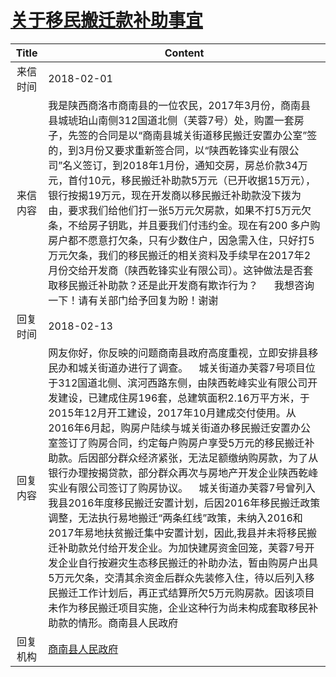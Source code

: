# <a href="http://www.shangluo.gov.cn/zmhd/ldxxxx.jsp?urltype=leadermail.LeaderMailContentUrl&wbtreeid=1112&leadermailid=4537">关于移民搬迁款补助事宜</a>
| Title |                                                                                                                                                                                                                                                                Content                                                                                                                                                                                                                                                                |
|:-----:|---------------------------------------------------------------------------------------------------------------------------------------------------------------------------------------------------------------------------------------------------------------------------------------------------------------------------------------------------------------------------------------------------------------------------------------------------------------------------------------------------------------------------------------|
| 来信时间  | 2018-02-01                                                                                                                                                                                                                                                                                                                                                                                                                                                                                                                            |
| 来信内容  | 我是陕西商洛市商南县的一位农民，2017年3月份，商南县县城琥珀山南侧312国道北侧（芙蓉7号）处，购置一套房子，先签的合同是以“商南县城关街道移民搬迁安置办公室”签的，到3月份又要求重新签合同，以“陕西乾锋实业有限公司”名义签订，到2018年1月份，通知交房，房总价款34万元，首付10元，移民搬迁补助款5万元（已开收据15万元），银行按揭19万元，现在开发商以移民搬迁补助款没下拨为由，要求我们给他们打一张5万元欠房款，如果不打5万元欠条，不给房子钥匙，并且要我们付违约金。现在有200 多户购房户都不愿意打欠条，只有少数住户，因急需入住，只好打5万元欠条，我们的移民搬迁的相关资料及手续早在2017年2月份交给开发商（陕西乾锋实业有限公司）。这钟做法是否套取移民搬迁补助款？还是此开发商有欺诈行为？      我想咨询一下！请有关部门给予回复为盼！谢谢                                                                                                                                           |
| 回复时间  | 2018-02-13                                                                                                                                                                                                                                                                                                                                                                                                                                                                                                                            |
| 回复内容  | 网友你好，你反映的问题商南县政府高度重视，立即安排县移民办和城关街道办进行了调查。    城关街道办芙蓉7号项目位于312国道北侧、滨河西路东侧，由陕西乾峰实业有限公司开发建设，已建成住房196套，总建筑面积2.16万平方米，于2015年12月开工建设，2017年10月建成交付使用。从2016年6月起，购房户陆续与城关街道办移民搬迁安置办公室签订了购房合同，约定每户购房户享受5万元的移民搬迁补助款。后因部分群众经济紧张，无法足额缴纳购房款，为了从银行办理按揭贷款，部分群众再次与房地产开发企业陕西乾峰实业有限公司签订了购房协议。    城关街道办芙蓉7号曾列入我县2016年度移民搬迁安置计划，后因2016年移民搬迁政策调整，无法执行易地搬迁“两条红线”政策，未纳入2016和2017年易地扶贫搬迁集中安置计划，因此,我县并未将移民搬迁补助款兑付给开发企业。为加快建房资金回笼，芙蓉7号开发企业自行按避灾生态移民搬迁的补助办法，暂由购房户出具5万元欠条，交清其余资金后群众先装修入住，待以后列入移民搬迁工作计划后，再正式结算所欠5万元购房款。因该项目未作为移民搬迁项目实施，企业这种行为尚未构成套取移民补助款的情形。商南县人民政府 |
| 回复机构  | <a href="../../categories/agencies/商南县人民政府.md">商南县人民政府</a>                                                                                                                                                                                                                                                                                                                                                                                                                                                                            |